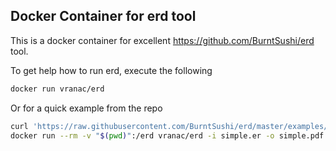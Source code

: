## Docker Container for erd tool

This is a docker container for excellent https://github.com/BurntSushi/erd tool.

To get help how to run erd, execute the following
```bash
docker run vranac/erd
```

Or for a quick example from the repo
```bash
curl 'https://raw.githubusercontent.com/BurntSushi/erd/master/examples/simple.er' > simple.er
docker run --rm -v "$(pwd)":/erd vranac/erd -i simple.er -o simple.pdf
```
